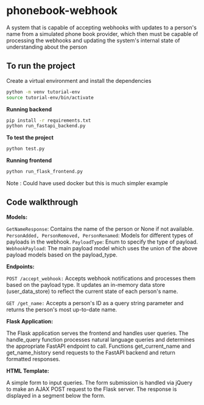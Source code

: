 # phonebook-webhook
A system that is capable of accepting webhooks with updates to a person's name from a simulated phone book provider, which then must be capable of processing the webhooks and updating the system's internal state of understanding about the person

## To run the project
Create a virtual environment and install the dependencies
```bash
python -m venv tutorial-env
source tutorial-env/bin/activate
```
**Running backend**
```bash
pip install -r requirements.txt
python run_fastapi_backend.py
```
**To test the project**
```bash
python test.py
```
**Running frontend**
```bash
python run_flask_frontend.py
```
Note : Could have used docker but this is much simpler example

## Code walkthrough

**Models:**

`GetNameResponse`: Contains the name of the person or None if not available.
`PersonAdded, PersonRemoved, PersonRenamed`: Models for different types of payloads in the webhook.
`PayloadType`: Enum to specify the type of payload.
`WebhookPayload`: The main payload model which uses the union of the above payload models based on the payload_type.

**Endpoints:**

`POST /accept_webhook:` Accepts webhook notifications and processes them based on the payload type. It updates an in-memory data store (user_data_store) to reflect the current state of each person's name.

`GET /get_name:` Accepts a person's ID as a query string parameter and returns the person's most up-to-date name.


**Flask Application:**

The Flask application serves the frontend and handles user queries.
The handle_query function processes natural language queries and determines the appropriate FastAPI endpoint to call.
Functions get_current_name and get_name_history send requests to the FastAPI backend and return formatted responses.

**HTML Template:**

A simple form to input queries.
The form submission is handled via jQuery to make an AJAX POST request to the Flask server.
The response is displayed in a segment below the form.

